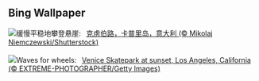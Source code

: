 ## Bing Wallpaper
![](https://www.bing.com/th?id=OHR.CapriKrupp_ZH-CN6893334288_UHD.jpg&w=1000)缓慢平稳地攀登悬崖:&nbsp;&ensp;[克虏伯路，卡普里岛，意大利 (© Mikolaj Niemczewski/Shutterstock)](https://www.bing.com/th?id=OHR.CapriKrupp_ZH-CN6893334288_UHD.jpg)
<br><br/>
![](https://www.bing.com/th?id=OHR.VeniceSkatePark_EN-US1972530060_UHD.jpg&w=1000)Waves for wheels:&nbsp;&ensp;[Venice Skatepark at sunset, Los Angeles, California (© EXTREME-PHOTOGRAPHER/Getty Images)](https://www.bing.com/th?id=OHR.VeniceSkatePark_EN-US1972530060_UHD.jpg)
<br><br/>
